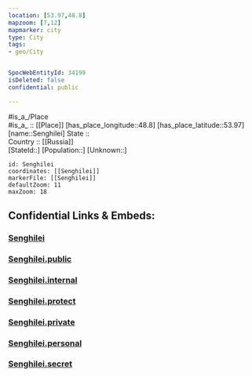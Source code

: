```yaml
---
location: [53.97,48.8] 
mapzoom: [7,12] 
mapmarker: city 
type: City
tags:
- geo/City


SpocWebEntityId: 34199
isDeleted: false
confidential: public

---
```

#is_a_/Place  
#is_a_ :: [[Place]] 
[has_place_longitude::48.8] 
[has_place_latitude::53.97] 
[name::Senghilei] 
State ::  
Country :: [[Russia]]  
[StateId::] 
[Population::] 
[Unknown::] 


```leaflet
id: Senghilei
coordinates: [[Senghilei]] 
markerFile: [[Senghilei]] 
defaultZoom: 11 
maxZoom: 18
```


## Confidential Links & Embeds: 

### [Senghilei](/_Standards/Earth/Continent/Europe/Europe~East/Russia/Russia~Volga/Ulyanovsk_Oblast/City/Senghilei.md) 

### [Senghilei.public](/_public/Earth/Continent/Europe/Europe~East/Russia/Russia~Volga/Ulyanovsk_Oblast/City/Senghilei.public.md) 

### [Senghilei.internal](/_internal/Earth/Continent/Europe/Europe~East/Russia/Russia~Volga/Ulyanovsk_Oblast/City/Senghilei.internal.md) 

### [Senghilei.protect](/_protect/Earth/Continent/Europe/Europe~East/Russia/Russia~Volga/Ulyanovsk_Oblast/City/Senghilei.protect.md) 

### [Senghilei.private](/_private/Earth/Continent/Europe/Europe~East/Russia/Russia~Volga/Ulyanovsk_Oblast/City/Senghilei.private.md) 

### [Senghilei.personal](/_personal/Earth/Continent/Europe/Europe~East/Russia/Russia~Volga/Ulyanovsk_Oblast/City/Senghilei.personal.md) 

### [Senghilei.secret](/_secret/Earth/Continent/Europe/Europe~East/Russia/Russia~Volga/Ulyanovsk_Oblast/City/Senghilei.secret.md)

